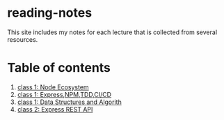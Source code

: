 # reading-notes
This site includes my notes for each lecture that is collected from several resources.
# Table of contents
1. [class 1: Node Ecosystem](./class1/class1.md)
2. [class 1: Express,NPM,TDD,CI/CD](./class1/class1a.md)
3. [class 1: Data Structures and Algorith](./class1/class1b.md)
4. [class 2: Express REST API](./class2.md)
